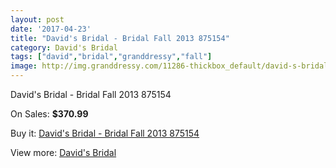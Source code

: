 ```yaml
---
layout: post
date: '2017-04-23'
title: "David's Bridal - Bridal Fall 2013 875154"
category: David's Bridal
tags: ["david","bridal","granddressy","fall"]
image: http://img.granddressy.com/11286-thickbox_default/david-s-bridal-bridal-fall-2013-875154.jpg
---
```

David's Bridal - Bridal Fall 2013 875154

On Sales: **$370.99**
<a href="https://www.granddressy.com/en/david-s-bridal/10381-david-s-bridal-bridal-fall-2013-875154.html"><amp-img layout="responsive" width="600" height="600" src="//img.granddressy.com/11286-thickbox_default/david-s-bridal-bridal-fall-2013-875154.jpg" alt="David's Bridal - Bridal Fall 2013 875154 0" /></a>

Buy it: [David's Bridal - Bridal Fall 2013 875154](https://www.granddressy.com/en/david-s-bridal/10381-david-s-bridal-bridal-fall-2013-875154.html "David's Bridal - Bridal Fall 2013 875154")

View more: [David's Bridal](https://www.granddressy.com/en/84-david-s-bridal "David's Bridal")